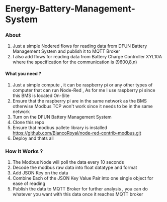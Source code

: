 Energy-Battery-Management-System
======================================

### About

1. Just a simple Nodered flows for reading data from DFUN Battery Management System and publish it to MQTT Broker 
2. I also add flows for reading data from Battery Charge Controller XYL10A where the specification for the communication is (9600,8,n)

#### What you need ?

1. Just a simple compute , it can be raspberry pi or any other types of computer that can run Node-Red , As for me I use raspberry pi since this BMS is located On-Site
2. Ensure that the raspberry pi are in the same network as the BMS otherwise Modbus TCP won't work since it needs to be in the same network
3. Turn on the DFUN Battery Management System
4. Clone this repo
5. Ensure that modbus pallete library is installed https://github.com/BiancoRoyal/node-red-contrib-modbus.git
6. Deploy and thats all

### How It Works ?

1. The Modbus Node will poll the data every 10 seconds
2. Decode the modbus raw data into float datatype and format
3. Add JSON Key on the data 
4. Combine Each of the JSON Key Value Pair into one single object for ease of reading
5. Publish the data to MQTT Broker for further analysis , you can do whatever you want with this data once it reaches MQTT broker
